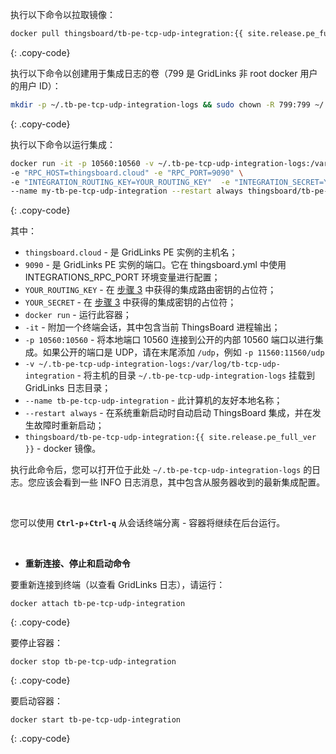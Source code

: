 执行以下命令以拉取镜像：

```bash
docker pull thingsboard/tb-pe-tcp-udp-integration:{{ site.release.pe_full_ver }}
```
{: .copy-code}

执行以下命令以创建用于集成日志的卷（799 是 GridLinks 非 root docker 用户的用户 ID）：

```bash
mkdir -p ~/.tb-pe-tcp-udp-integration-logs && sudo chown -R 799:799 ~/.tb-pe-tcp-udp-integration-logs
```
{: .copy-code}

执行以下命令以运行集成：

```bash
docker run -it -p 10560:10560 -v ~/.tb-pe-tcp-udp-integration-logs:/var/log/tb-tcp-udp-integration  \
-e "RPC_HOST=thingsboard.cloud" -e "RPC_PORT=9090" \
-e "INTEGRATION_ROUTING_KEY=YOUR_ROUTING_KEY"  -e "INTEGRATION_SECRET=YOUR_SECRET" \
--name my-tb-pe-tcp-udp-integration --restart always thingsboard/tb-pe-tcp-udp-integration:{{ site.release.pe_full_ver }}
```
{: .copy-code}

其中：

- `thingsboard.cloud` - 是 GridLinks PE 实例的主机名；
- `9090` - 是 GridLinks PE 实例的端口。它在 thingsboard.yml 中使用 INTEGRATIONS_RPC_PORT 环境变量进行配置；
- `YOUR_ROUTING_KEY` - 在 [步骤 3](/docs/user-guide/integrations/remote-integrations/#step-3-save-remote-integration-credentials) 中获得的集成路由密钥的占位符；
- `YOUR_SECRET` - 在 [步骤 3](/docs/user-guide/integrations/remote-integrations/#step-3-save-remote-integration-credentials) 中获得的集成密钥的占位符；
- `docker run` - 运行此容器；
- `-it` - 附加一个终端会话，其中包含当前 ThingsBoard 进程输出；
- `-p 10560:10560` - 将本地端口 10560 连接到公开的内部 10560 端口以进行集成。如果公开的端口是 UDP，请在末尾添加 `/udp`，例如 `-p 11560:11560/udp`
- `-v ~/.tb-pe-tcp-udp-integration-logs:/var/log/tb-tcp-udp-integration` - 将主机的目录 `~/.tb-pe-tcp-udp-integration-logs` 挂载到 GridLinks 日志目录；
- `--name tb-pe-tcp-udp-integration` - 此计算机的友好本地名称；
- `--restart always` - 在系统重新启动时自动启动 ThingsBoard 集成，并在发生故障时重新启动；
- `thingsboard/tb-pe-tcp-udp-integration:{{ site.release.pe_full_ver }}` - docker 镜像。

执行此命令后，您可以打开位于此处 `~/.tb-pe-tcp-udp-integration-logs` 的日志。您应该会看到一些 INFO 日志消息，其中包含从服务器收到的最新集成配置。

<br>

您可以使用 **`Ctrl-p`**+**`Ctrl-q`** 从会话终端分离 - 容器将继续在后台运行。

<br>

- **重新连接、停止和启动命令**

要重新连接到终端（以查看 GridLinks 日志），请运行：

```
docker attach tb-pe-tcp-udp-integration
```
{: .copy-code}

要停止容器：

```
docker stop tb-pe-tcp-udp-integration
```
{: .copy-code}

要启动容器：

```
docker start tb-pe-tcp-udp-integration
```
{: .copy-code}